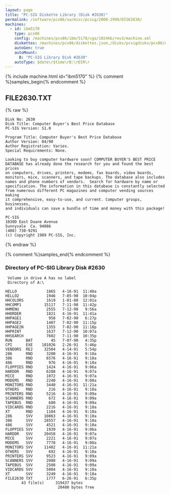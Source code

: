 ```yaml
---
layout: page
title: "PC-SIG Diskette Library (Disk #2630)"
permalink: /software/pcx86/sw/misc/pcsig/2000-2999/DISK2630/
machines:
  - id: ibm5170
    type: pcx86
    config: /machines/pcx86/ibm/5170/cga/1024kb/rev3/machine.xml
    diskettes: /machines/pcx86/diskettes.json,/disks/pcsigdisks/pcx86/diskettes.json
    autoGen: true
    autoMount:
      B: "PC-SIG Library Disk #2630"
    autoType: $date\r$time\rB:\rDIR\r
---
```


{% include machine.html id="ibm5170" %}
{% comment %}samples_begin{% endcomment %}

## FILE2630.TXT

{% raw %}
```
Disk No: 2630                                                           
Disk Title: Computer Buyer's Best Price Database                        
PC-SIG Version: S1.0                                                    
                                                                        
Program Title: Computer Buyer's Best Price Database                     
Author Version: 04/90                                                   
Author Registration: Varies.                                            
Special Requirements: None.                                             
                                                                        
Looking to buy computer hardware soon? COMPUTER BUYER'S BEST PRICE      
DATABASE has already done the research for you and found the best prices
on computers, drives, printers, modems, fax boards, video boards,       
monitors, mice, scanners, and tape backups. The database also includes  
names and phone numbers of vendors.  Search for hardware by name or     
specification. The information in this database is constantly selected  
from numerous different PC magazines and computer vending sources making
it comprehensive, easy-to-use, and current. Computer groups, businesses,
and individuals can save a bundle of time and money with this package!  
                                                                        
PC-SIG                                                                  
1030D East Duane Avenue                                                 
Sunnyvale  Ca. 94086                                                    
(408) 730-9291                                                          
(c) Copyright 1989 PC-SIG, Inc.                                         
```
{% endraw %}

{% comment %}samples_end{% endcomment %}

### Directory of PC-SIG Library Disk #2630

     Volume in drive A has no label
     Directory of A:\

    HELLO             1865   4-16-91  11:40a
    HELLO2            1946   7-05-90  10:04p
    HHCOLORS          1619   1-01-80  12:01a
    HHCOMP1          15117   7-11-90  11:42p
    HHMENU            2555   7-12-90   9:56a
    HHORDER           1821   4-16-91  11:41a
    HHPAGE1            958   7-02-90   6:27p
    HHPAGE2           1407   7-02-90  11:15p
    HHPAGE2N          1355   7-02-90  11:18p
    HHPRINT           1637   7-12-90  10:07a
    HHSEARCH          7602   7-11-90  10:35p
    RUN      BAT        45   7-07-90   4:35p
    CPI      EXE    101026   2-26-91   5:46p
    VENDORS  RE2     32504   4-14-91   5:54p
    286      RND      3200   4-16-91   9:10a
    386      RND      6576   4-16-91   9:10a
    486      RND       976   4-16-91   9:10a
    FLOPPIES RND      1424   4-16-91   9:06a
    HARDDR   RND      6288   4-16-91   9:07a
    MICE     RND      1072   4-16-91   9:07a
    MODEMS   RND      2240   4-16-91   9:08a
    MONITORS RND      3440   4-16-91  11:21a
    OTHERS   RND       216   4-16-91   9:10a
    PRINTERS RND      5216   4-16-91   9:09a
    SCANNERS RND       672   4-16-91   9:09a
    TAPEBUS  RND       680   4-16-91   9:09a
    VIDCARDS RND      2216   4-16-91   9:10a
    XT       RND      1184   4-16-91   9:10a
    286      SVV     10863   4-16-91   9:10a
    386      SVV     28557   4-16-91   9:10a
    486      SVV      4521   4-16-91   9:10a
    FLOPPIES SVV      1939   4-16-91   9:06a
    HARDDR   SVV     20458   4-16-91   9:07a
    MICE     SVV      2221   4-16-91   9:07a
    MODEMS   SVV      7778   4-16-91   9:08a
    MONITORS SVV     11402   4-16-91  11:21a
    OTHERS   SVV       692   4-16-91   9:10a
    PRINTERS SVV      9523   4-16-91   9:09a
    SCANNERS SVV      2088   4-16-91   9:09a
    TAPEBUS  SVV      2508   4-16-91   9:09a
    VIDCARDS SVV      5004   4-16-91   9:10a
    XT       SVV      3249   4-16-91   9:10a
    FILE2630 TXT      1777   6-26-91   6:35p
           43 file(s)     319437 bytes
                           20480 bytes free
